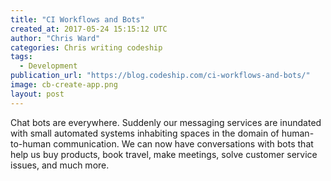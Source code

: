 ```yaml
---
title: "CI Workflows and Bots"
created_at: 2017-05-24 15:15:12 UTC
author: "Chris Ward"
categories: Chris writing codeship
tags: 
  - Development
publication_url: "https://blog.codeship.com/ci-workflows-and-bots/"
image: cb-create-app.png
layout: post
---
```

Chat bots are everywhere. Suddenly our messaging services are inundated with small automated systems inhabiting spaces in the domain of human-to-human communication. We can now have conversations with bots that help us buy products, book travel, make meetings, solve customer service issues, and much more.

